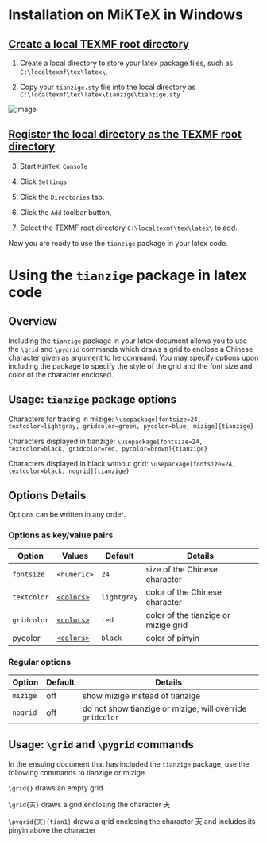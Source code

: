 # Installation on MiKTeX in Windows

## [Create a local TEXMF root directory](https://miktex.org/faq/local-additions)
1. Create a local directory to store your latex package files, such as `C:\localtexmf\tex\latex\`, 

2. Copy your `tianzige.sty` file into the local directory as
`C:\localtexmf\tex\latex\tianzige\tianzige.sty`

![image](https://user-images.githubusercontent.com/19189069/135584016-5caba78c-517d-455b-85d5-eb5addbf3b79.png)

## [Register the local directory as the TEXMF root directory](https://miktex.org/howto/miktex-console)

3. Start `MiKTeX Console`

4. Click `Settings`

5. Click the `Directories` tab.  

6. Click the `Add` toolbar button,

7. Select the TEXMF root directory `C:\localtexmf\tex\latex\` to add.

Now you are ready to use the `tianzige` package in your latex code.

# Using the `tianzige` package in latex code

## Overview

Including the `tianzige` package in your latex document allows you to use the `\grid` and `\pygrid` commands which draws a grid to enclose a Chinese character given as argument to he command.  You may specify options upon including the package to specify the style of the grid and the font size and color of the character enclosed.

## Usage: `tianzige` package options

Characters for tracing in mizige:
`\usepackage[fontsize=24, textcolor=lightgray, gridcolor=green, pycolor=blue, mizige]{tianzige}`

Characters displayed in tianzige:
`\usepackage[fontsize=24, textcolor=black, gridcolor=red, pycolor=brown]{tianzige}`

Characters displayed in black without grid:
`\usepackage[fontsize=24, textcolor=black, nogrid]{tianzige}`


## Options Details

Options can be written in any order.

### Options as key/value pairs

Option | Values | Default | Details 
------ | ------ | ------- | ------
`fontsize` | `<numeric>` | `24` | size of the Chinese character
`textcolor` | [`<colors>`](https://www.overleaf.com/learn/latex/Using_colours_in_LaTeX#Named_colours_provided_by_the_xcolor_package) | `lightgray` |color of the Chinese character
`gridcolor` | [`<colors>`](https://www.overleaf.com/learn/latex/Using_colours_in_LaTeX#Named_colours_provided_by_the_xcolor_package) | `red` | color of the tianzige or mizige grid
pycolor | [`<colors>`](https://www.overleaf.com/learn/latex/Using_colours_in_LaTeX#Named_colours_provided_by_the_xcolor_package) | `black` | color of pinyin

### Regular options
Option | Default | Details 
------ | ------- | ------
`mizige` | off | show mizige instead of tianzige
`nogrid` | off | do not show tianzige or mizige, will override `gridcolor`


## Usage: `\grid` and `\pygrid` commands
In the ensuing document that has included the `tianzige` package, use the following commands to tianzige or mizige.

`\grid{}` draws an empty grid

`\grid{天}` draws a grid enclosing the character 天

`\pygrid{天}{tian1}` draws a grid enclosing the character 天 and includes its pinyin above the character
